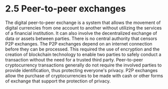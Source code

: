 # 2.5 Peer-to-peer exchanges

The digital peer-to-peer exchange is a system that allows the movement of digital currencies from one account to another without utilizing the services of a financial institution. It can also involve the decentralized exchange of data or assets between parties. There is no central authority that censors P2P exchanges. The P2P exchanges depend on an internet connection before they can be processed. This required the use of encryption and the creation of blockchain technology to enable two parties to safely conduct a transaction without the need for a trusted third party. Peer-to-peer cryptocurrency transactions generally do not require the involved parties to provide identification, thus protecting everyone's privacy. P2P exchanges allow the purchase of cryptocurrencies to be made with cash or other forms of exchange that support the protection of privacy.
